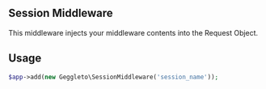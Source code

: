## Session Middleware

This middleware injects your middleware contents into the Request Object.

## Usage

```php
$app->add(new Geggleto\SessionMiddleware('session_name'));
```
